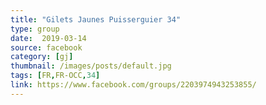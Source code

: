 ```yaml
---
title: "Gilets Jaunes Puisserguier 34"
type: group
date:  2019-03-14
source: facebook
category: [gj]
thumbnail: /images/posts/default.jpg
tags: [FR,FR-OCC,34]
link: https://www.facebook.com/groups/2203974943253855/
---
```

